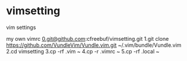 # vimsetting
vim settings

my own vimrc
0.git@github.com:cfreebuf/vimsetting.git
1.git clone https://github.com/VundleVim/Vundle.vim.git ~/.vim/bundle/Vundle.vim
2.cd vimsetting
3.cp -rf .vim ~
4.cp -r .vimrc ~
5.cp -rf .local ~

